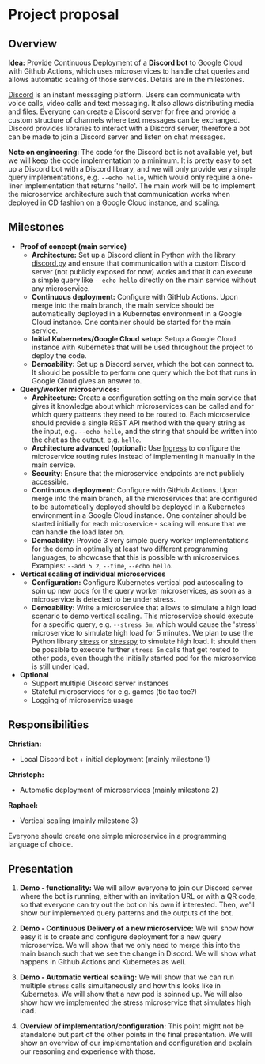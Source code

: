 # Project proposal

## Overview

**Idea:** Provide Continuous Deployment of a **Discord bot** to Google Cloud with Github Actions, 
which uses microservices to handle chat queries and allows automatic scaling of those services.
Details are in the milestones.

[Discord](https://discord.com/) is an instant messaging platform. Users can communicate with voice calls, video calls 
and text messaging. It also allows distributing media and files. Everyone can create a Discord server for free 
and provide a custom structure of channels where text messages can be exchanged. Discord provides libraries 
to interact with a Discord server, therefore a bot can be made to join a Discord server and listen on chat messages.

**Note on engineering:** The code for the Discord bot is not available yet, but we will keep the code implementation to a minimum.
It is pretty easy to set up a Discord bot with a Discord library, and we will only provide very simple 
query implementations, e.g. ```--echo hello```, which would only require a one-liner implementation 
that returns 'hello'. The main work will be to implement the microservice architecture such that communication 
works when deployed in CD fashion on a Google Cloud instance, and scaling.

## Milestones

+ **Proof of concept (main service)**
  - **Architecture:** Set up a Discord client in Python with the library
  [discord.py](https://pypi.org/project/discord.py/) and ensure that communication with a custom 
  Discord server (not publicly exposed for now) works and that it can execute a simple query like ```--echo hello```
  directly on the main service without any microservice.
  - **Continuous deployment:** Configure with GitHub Actions. Upon merge into the main branch, the main service
  should be automatically deployed in a Kubernetes environment in a Google Cloud instance. One container 
  should be started for the main service.
  - **Initial Kubernetes/Google Cloud setup:** Setup a Google Cloud instance with Kubernetes that will be used throughout 
  the project to deploy the code.
  - **Demoability:** Set up a Discord server, which the bot can connect to. It should be possible to
  perform one query which the bot that runs in Google Cloud gives an answer to.
+ **Query/worker microservices:**
  - **Architecture:** Create a configuration setting on the main service that gives it knowledge
                      about which microservices can be called and for which query patterns they need 
                      to be routed to. Each microservice should provide a single REST API method with 
                      the query string as the input, e.g. ```--echo hello```, and the string that should be 
                      written into the chat as the output, e.g. ```hello```.
  - **Architecture advanced (optional):** 
  Use [Ingress](https://kubernetes.io/docs/concepts/services-networking/ingress/)
  to configure the microservice routing rules instead of implementing it manually in the 
  main service.
  - **Security**: Ensure that the microservice endpoints are not publicly accessible.
  - **Continuous deployment**: Configure with GitHub Actions. Upon merge into the main branch, all the microservices 
  that are configured to be automatically deployed should be deployed in a Kubernetes environment in a Google
  Cloud instance. One container should be started initially for each microservice - scaling will ensure that we can handle 
  the load later on.
  - **Demoability:** 
  Provide 3 very simple query worker implementations for the demo in optimally 
  at least two different programming languages, to showcase that this is possible with microservices.   
  Examples: ```--add 5 2```, ```--time```, ```--echo hello```.
+ **Vertical scaling of individual microservices**
  - **Configuration:** Configure Kubernetes vertical pod autoscaling to spin up new pods for the query worker
  microservices, as soon as a microservice is detected to be under stress.
  - **Demoability:** Write a microservice that allows to simulate a high load scenario to demo vertical scaling. 
  This microservice should execute for a specific query, e.g. ```--stress 5m```,
  which would cause the 'stress' microservice to simulate high load for 5 minutes.
  We plan to use the Python library [stress](https://pypi.org/project/stress/) or 
  [stresspy](https://pypi.org/project/stressypy/) to simulate high load. It should then be possible 
  to execute further ```stress 5m``` calls that get routed to other pods, 
  even though the initially started pod for the microservice is still under load.
+ **Optional**
  - Support multiple Discord server instances
  - Stateful microservices for e.g. games (tic tac toe?)
  - Logging of microservice usage

## Responsibilities

**Christian:**
- Local Discord bot + initial deployment (mainly milestone 1)

**Christoph:**
- Automatic deployment of microservices (mainly milestone 2)

**Raphael:**
- Vertical scaling (mainly milestone 3)

Everyone should create one simple microservice in a programming language of choice.

## Presentation

1. **Demo - functionality:**
We will allow everyone to join our Discord server where the bot is running, either with an invitation URL 
or with a QR code, so that everyone can try out the bot on his own if interested. Then, we'll show 
our implemented query patterns and the outputs of the bot.

2. **Demo - Continuous Delivery of a new microservice:** 
We will show how easy it is to create and configure deployment for a new query microservice. We will show that we 
only need to merge this into the main branch such that we see the change in Discord. 
We will show what happens in Github Actions and Kubernetes as well.

3. **Demo - Automatic vertical scaling:** 
We will show that we can run multiple ```stress``` calls simultaneously and how this looks like in Kubernetes.
We will show that a new pod is spinned up. We will also show how we implemented 
the stress microservice that simulates high load.

4. **Overview of implementation/configuration:**
This point might not be standalone but part of the other points in the final presentation.
We will show an overview of our implementation and configuration and explain our reasoning and experience with those.

